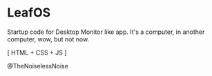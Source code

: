 # LeafOS
Startup code for Desktop Monitor like app.
It's a computer, in another computer, wow, but not now.

[ HTML + CSS + JS ]

@TheNoiselessNoise

